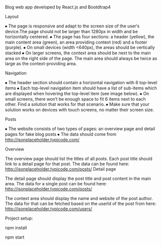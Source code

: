 Blog web app developed by React.js and Bootdtrap4	

Layout

⦁	The page is responsive and adapt to the screen size of the user‘s device.The page should not be larger than 1280px in width and be horizontally centered.
⦁	The page has four sections: a header (yellow), the main content area (green), an area providing context (red) and a footer (purple).
⦁	On small devices (width <640px), the areas should be vertically stacked
⦁	On larger screens, the context area should be next to the main area on the right side of the page. The main area should always be twice as large as the context-providing area.


                           



Navigation

⦁	The header section should contain a horizontal navigation with 6 top-level items
⦁	Each top-level navigation item should have a list of sub-items which are displayed when hovering the top-level item (see image below).
⦁	On small screens, there won‘t be enough space to fit 6 items next to each other. Find a solution that works for that scenario.
⦁	Make sure that your solution works on devices with touch screens, no matter their screen size.
 


Posts

⦁	The website consists of two types of pages: an overview page and detail pages for fake blog posts
⦁	The data should come from http://jsonplaceholder.typicode.com/

Overview


The overview page should list the titles of all posts. Each post title should link to a detail page for that post. The data can be found here: http://jsonplaceholder.typicode.com/posts/
Detail page

The detail page should display the post title and post content in the main area. The data for a single post can be found here: http://jsonplaceholder.typicode.com/posts/<postId>

The context area should display the name and website of the post author. The data for that can be fetched based on the userId of the post from here: http://jsonplaceholder.typicode.com/users/<userId>


Project setup:

npm install

npm start

